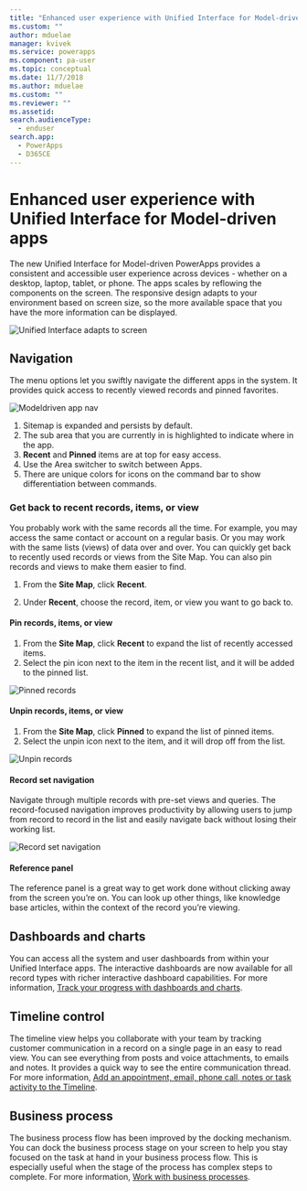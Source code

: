 ```yaml
---
title: "Enhanced user experience with Unified Interface for Model-driven apps | MicrosoftDocs"
ms.custom: ""
author: mduelae
manager: kvivek
ms.service: powerapps
ms.component: pa-user
ms.topic: conceptual
ms.date: 11/7/2018
ms.author: mduelae
ms.custom: ""
ms.reviewer: ""
ms.assetid: 
search.audienceType: 
  - enduser
search.app: 
  - PowerApps
  - D365CE
---
```

#  Enhanced user experience with Unified Interface for Model-driven apps 

The new Unified Interface for Model-driven PowerApps provides a consistent and accessible user experience across devices - whether on a desktop, laptop, tablet, or phone. The apps scales by reflowing the components on the screen. The responsive design adapts to your environment based on screen size, so the more available space that you have the more information can be displayed.

![Unified Interface adapts to screen](media/Reflow.png "Unified Interface adapts to screen")


## Navigation

The menu options let you swiftly navigate the different apps in the system. It provides quick access to recently viewed records and pinned favorites. 

![Modeldriven app nav](media/nav.png "Modeldriven app nav")

1. Sitemap is expanded and persists by default.
2. The sub area that you are currently in is highlighted to indicate where in the app.
3. **Recent** and **Pinned** items are at top for easy access. 
4. Use the Area switcher to switch between Apps.
5. There are unique colors for icons on the command bar to show differentiation between commands.
  
### Get back to recent records, items, or view

You probably work with the same records all the time. For example, you may access the same contact or account on a regular basis. Or you may work with the same lists (views) of data over and over. You can quickly get back to recently used records or views from the Site Map. You can also pin records and views to make them easier to find. 
  
1. From the **Site Map**, click **Recent**.
  
2. Under **Recent**, choose the record, item, or view you want to go back to. 

#### Pin records, items, or view

1. From the **Site Map**, click **Recent** to expand the list of recently accessed items.
2. Select the pin icon next to the item in the recent list, and it will be added to the pinned list.

![Pinned records](media/pinnedrecords.png "Pinned records")

#### Unpin records, items, or view

1. From the **Site Map**, click **Pinned** to expand the list of pinned items.
2. Select the unpin icon next to the item, and it will drop off from the list.  

![Unpin records](media/unpinnedrecords.png "Unpin records")

#### Record set navigation 
Navigate through multiple records with pre-set views and queries. The record-focused navigation improves productivity by allowing users to jump from record to record in the list and easily navigate back without losing their working list.

![Record set navigation](media/recordset.png "Record set navigation")

#### Reference panel

The reference panel is a great way to get work done without clicking away from the screen you’re on. You can look up other things, like knowledge base articles, within the context of the record you’re viewing. 

## Dashboards and charts

You can access all the system and user dashboards from within your Unified Interface apps. The interactive dashboards are now available for all record types with richer interactive dashboard capabilities. For more information, [Track your progress with dashboards and charts](track-your-progress-with-dashboard-and-charts.md).

## Timeline control 

The timeline view helps you collaborate with your team by tracking customer communication in a record on a single page in an easy to read view. You can see everything from posts and voice attachments, to emails and notes. It provides a quick way to see the entire communication thread. For more information, [Add an appointment, email, phone call, notes or task activity to the Timeline](add-activities.md).

## Business process 
The business process flow has been improved by the docking mechanism. You can dock the business process stage on your screen to help you stay focused on the task at hand in your business process flow. This is especially useful when the stage of the process has complex steps to complete. For more information, [Work with business processes](work-with-business-processes.md).
